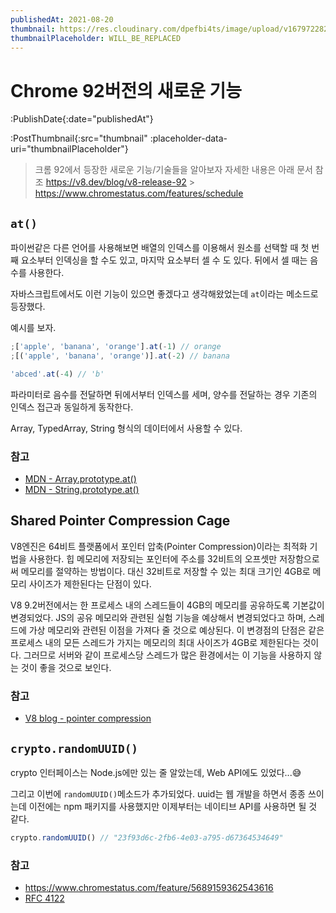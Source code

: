 ```yaml
---
publishedAt: 2021-08-20
thumbnail: https://res.cloudinary.com/dpefbi4ts/image/upload/v1679722820/thumb/021-thumb.png
thumbnailPlaceholder: WILL_BE_REPLACED
---
```


# Chrome 92버전의 새로운 기능

:PublishDate{:date="publishedAt"}

:PostThumbnail{:src="thumbnail" :placeholder-data-uri="thumbnailPlaceholder"}

> 크롬 92에서 등장한 새로운 기능/기술들을 알아보자
> 자세한 내용은 아래 문서 참조
> https://v8.dev/blog/v8-release-92 > https://www.chromestatus.com/features/schedule

## `at()`

파이썬같은 다른 언어를 사용해보면 배열의 인덱스를 이용해서 원소를 선택할 때 첫 번째 요소부터 인덱싱을 할 수도 있고, 마지막 요소부터 셀 수 도 있다. 뒤에서 셀 때는 음수를 사용한다.

자바스크립트에서도 이런 기능이 있으면 좋겠다고 생각해왔었는데 `at`이라는 메소드로 등장했다.

예시를 보자.

```js
;['apple', 'banana', 'orange'].at(-1) // orange
;[('apple', 'banana', 'orange')].at(-2) // banana

'abced'.at(-4) // 'b'
```

파라미터로 음수를 전달하면 뒤에서부터 인덱스를 세며, 양수를 전달하는 경우 기존의 인덱스 접근과 동일하게 동작한다.

Array, TypedArray, String 형식의 데이터에서 사용할 수 있다.

### 참고

- [MDN - Array.prototype.at()](https://developer.mozilla.org/en-US/docs/Web/JavaScript/Reference/Global_Objects/Array/at)
- [MDN - String.prototype.at()](https://developer.mozilla.org/en-US/docs/Web/JavaScript/Reference/Global_Objects/String/at)

## Shared Pointer Compression Cage

V8엔진은 64비트 플랫폼에서 포인터 압축(Pointer Compression)이라는 최적화 기법을 사용한다. 힙 메모리에 저장되는 포인터에 주소를 32비트의 오프셋만 저장함으로써 메모리를 절약하는 방법이다. 대신 32비트로 저장할 수 있는 최대 크기인 4GB로 메모리 사이즈가 제한된다는 단점이 있다.

V8 9.2버전에서는 한 프로세스 내의 스레드들이 4GB의 메모리를 공유하도록 기본값이 변경되었다. JS의 공유 메모리와 관련된 실험 기능을 예상해서 변경되었다고 하며, 스레드에 가상 메모리와 관련된 이점을 가져다 줄 것으로 예상된다.
이 변경점의 단점은 같은 프로세스 내의 모든 스레드가 가지는 메모리의 최대 사이즈가 4GB로 제한된다는 것이다. 그러므로 서버와 같이 프로세스당 스레드가 많은 환경에서는 이 기능을 사용하지 않는 것이 좋을 것으로 보인다.

### 참고

- [V8 blog - pointer compression](https://v8.dev/blog/pointer-compression)

## `crypto.randomUUID()`

crypto 인터페이스는 Node.js에만 있는 줄 알았는데, Web API에도 있었다...😅

그리고 이번에 `randomUUID()`메소드가 추가되었다. uuid는 웹 개발을 하면서 종종 쓰이는데 이전에는 npm 패키지를 사용했지만 이제부터는 네이티브 API를 사용하면 될 것 같다.

```js
crypto.randomUUID() // "23f93d6c-2fb6-4e03-a795-d67364534649"
```

### 참고

- https://www.chromestatus.com/feature/5689159362543616
- [RFC 4122](https://datatracker.ietf.org/doc/html/rfc4122)
